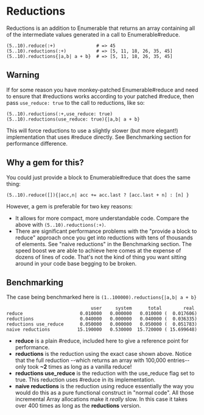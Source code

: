 Reductions
==========

Reductions is an addition to Enumerable that returns
an array containing all of the intermediate values generated in a call
to Enumerable#reduce.

    (5..10).reduce(:+)               # => 45
    (5..10).reductions(:+)           # => [5, 11, 18, 26, 35, 45]
    (5..10).reductions{|a,b| a + b}  # => [5, 11, 18, 26, 35, 45]


Warning
-------

If for some reason you have monkey-patched Enumerable#reduce and need to
ensure that #reductions works according to your patched #reduce, then pass
`use_reduce: true` to the call to reductions, like so:

    (5..10).reductions(:+,use_reduce: true)
    (5..10).reductions(use_reduce: true){|a,b| a + b}

This will force reductions to use a slightly slower (but more elegant!)
implementation that uses #reduce directly. See Benchmarking section for
performance difference.

Why a gem for this?
-------------------

You could just provide a block to Enumerable#reduce that does the same
thing:

    (5..10).reduce([]){|acc,n| acc += acc.last ? [acc.last + n] : [n] }

However, a gem is preferable for two key reasons:

*  It allows for more compact, more understandable code. Compare the above with
   `(5..10).reductions(:+)`.
*  There are significant performance problems with the "provide a block to reduce"
   approach once you get into reductions with tens of thousands of elements. See
   "naive reductions" in the Benchmarking section. The speed boost we are able
   to achieve here comes at the expense of dozens of lines of code.
   That's not the kind of thing you want sitting around in your code base
   begging to be broken.


Benchmarking
------------
The case being benchmarked here is `(1..100000).reductions{|a,b| a + b}`

                                   user     system      total        real
    reduce                     0.010000   0.000000   0.010000 (  0.017606)
    reductions                 0.040000   0.000000   0.040000 (  0.036335)
    reductions use_reduce      0.050000   0.000000   0.050000 (  0.051783)
    naive reductions          15.190000   0.530000  15.720000 ( 15.699648)

* **reduce** is a plain #reduce, included here to give a reference point for performance.
* **reductions** is the reduction using the exact case shown above.
        Notice that the full reduction --which returns an array
        with 100,000 entries-- only took **~2** times as long as a vanilla reduce!
* **reductions use_reduce** is the reduction with the use_reduce flag set to
        true. This reduction uses #reduce in its implementation.
* **naive reductions** is the reduction using reduce essentially the way you
        would do this as a pure functional construct in "normal code".
        All those incremental Array allocations make it _really_ slow.
        In this case it takes over 400 times as long as the **reductions** 
        version. 
